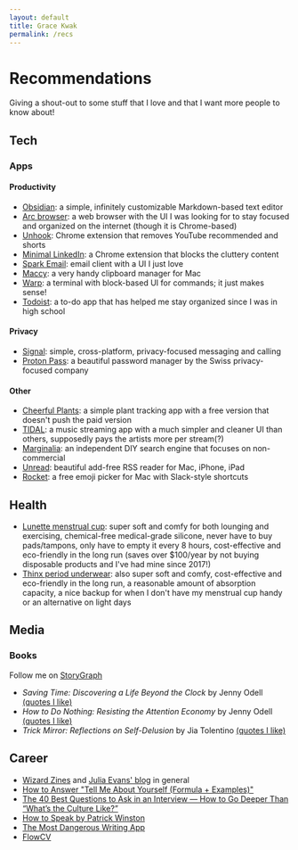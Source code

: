 ```yaml
---
layout: default
title: Grace Kwak
permalink: /recs
---
```


# Recommendations

Giving a shout-out to some stuff that I love and that I want more people to know about!

## Tech

### Apps

#### Productivity

- [Obsidian](https://obsidian.md/): a simple, infinitely customizable Markdown-based text editor
- [Arc browser](https://arc.net/): a web browser with the UI I was looking for to stay focused and organized on the internet (though it is Chrome-based)
- [Unhook](https://chromewebstore.google.com/detail/unhook-remove-youtube-rec/khncfooichmfjbepaaaebmommgaepoid): Chrome extension that removes YouTube recommended and shorts
- [Minimal LinkedIn](https://github.com/cindywu/minimal-linkedin): a Chrome extension that blocks the cluttery content
- [Spark Email](https://sparkmailapp.com/): email client with a UI I just love
- [Maccy](https://maccy.app/): a very handy clipboard manager for Mac
- [Warp](https://warp.dev/): a terminal with block-based UI for commands; it just makes sense!
- [Todoist](https://todoist.com/): a to-do app that has helped me stay organized since I was in high school

#### Privacy

- [Signal](https://signal.org/): simple, cross-platform, privacy-focused messaging and calling
- [Proton Pass](https://protonmail.com/password-manager): a beautiful password manager by the Swiss privacy-focused company

#### Other

- [Cheerful Plants](https://apps.apple.com/us/app/cheerful-plants/id1592577372): a simple plant tracking app with a free version that doesn't push the paid version
- [TIDAL](https://tidal.com/): a music streaming app with a much simpler and cleaner UI than others, supposedly pays the artists more per stream(?)
- [Marginalia](https://search.marginalia.nu/): an independent DIY search engine that focuses on non-commercial
- [Unread](https://www.goldenhillsoftware.com/unread/): beautiful add-free RSS reader for Mac, iPhone, iPad
- [Rocket](https://matthewpalmer.net/rocket/): a free emoji picker for Mac with Slack-style shortcuts

## Health

- [Lunette menstrual cup](https://store.lunette.com/): super soft and comfy for both lounging and exercising, chemical-free medical-grade silicone, never have to buy pads/tampons, only have to empty it every 8 hours, cost-effective and eco-friendly in the long run (saves over $100/year by not buying disposable products and I've had mine since 2017!)
- [Thinx period underwear](https://www.thinx.com/): also super soft and comfy, cost-effective and eco-friendly in the long run, a reasonable amount of absorption capacity, a nice backup for when I don't have my menstrual cup handy or an alternative on light days

## Media

### Books

Follow me on [StoryGraph](https://app.thestorygraph.com/profile/kwakward)

- _Saving Time: Discovering a Life Beyond the Clock_ by Jenny Odell [(quotes I like)](http://gracekwak.me/booknotes/saving_time)
- _How to Do Nothing: Resisting the Attention Economy_ by Jenny Odell [(quotes I like)](http://gracekwak.me/booknotes/how_to_do_nothing)
- _Trick Mirror: Reflections on Self-Delusion_ by Jia Tolentino [(quotes I like)](http://gracekwak.me/booknotes/trick_mirror)

## Career

- [Wizard Zines](https://wizardzines.com/) and [Julia Evans' blog](https://jvns.ca/) in general
- [How to Answer "Tell Me About Yourself (Formula + Examples)"](https://kristina.substack.com/p/how-to-answer-tell-me-about-yourself)
- [The 40 Best Questions to Ask in an Interview — How to Go Deeper Than “What’s the Culture Like?”](https://review.firstround.com/the-40-best-questions-to-ask-in-an-interview-how-to-go-deeper-than-whats-the-culture-like/)
- [How to Speak by Patrick Winston](https://youtu.be/Unzc731iCUY?si=MGBxPFKNHp1O3GcY)
- [The Most Dangerous Writing App](https://www.squibler.io/dangerous-writing-prompt-app/)
- [FlowCV](https://flowcv.com)
